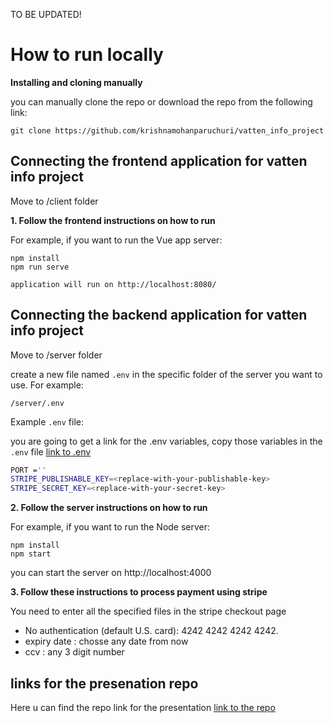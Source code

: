 TO BE UPDATED!



# How to run locally

**Installing and cloning manually**

you can manually clone the repo or download the repo from the following link:

```
git clone https://github.com/krishnamohanparuchuri/vatten_info_project
```

## Connecting the frontend application for vatten info project

Move to /client folder

**1. Follow the frontend instructions on how to run**

For example, if you want to run the Vue app server:

```
npm install
npm run serve
```

```
application will run on http://localhost:8080/
```

## Connecting the backend application for vatten info project

Move to /server folder

create a new file named `.env` in the specific folder of the server you want to use. For
example:

```
/server/.env
```

Example `.env` file:

you are going to get a link for the .env variables, copy those variables in the `.env` file
[link to .env](https://gist.github.com/krishnamohanparuchuri/dfc5528b9597d7885bf28e63d993f664)

```sh
PORT =''
STRIPE_PUBLISHABLE_KEY=<replace-with-your-publishable-key>
STRIPE_SECRET_KEY=<replace-with-your-secret-key>
```

**2. Follow the server instructions on how to run**

For example, if you want to run the Node server:

```
npm install
npm start
```

you can start the server on http://localhost:4000

**3. Follow these instructions to process payment using stripe**

You need to enter all the specified files in the stripe checkout page

- No authentication (default U.S. card): 4242 4242 4242 4242.
- expiry date : chosse any date from now
- ccv : any 3 digit number

## links for the presenation repo

Here u can find the repo link for the presentation
[link to the repo](https://github.com/krishnamohanparuchuri/grupp_presentation)
